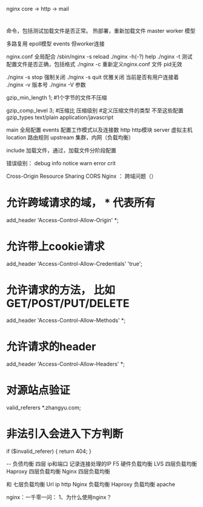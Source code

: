 
nginx core -> http 
           -> mail

# 
命令，包括测试加载文件是否正常。
热部署，重新加载文件
master worker 模型

多路复用
epoll模型 
events 但worker连接

nginx.conf 全局配合 
 /sbin/nginx -s reload
./nginx -h(-?) help
./nginx -t 测试配置文件是否正确，包括格式
./nginx -c  重新定义nginx.conf 文件 pid无效

./nginx -s stop 强制关闭
./nginx -s quit 优雅关闭 当前是否有用户连接着
./nginx -v 版本号
./nginx -V 参数 
 
gzip_min_length 1; #1个字节的文件不压缩

gzip_comp_level 3; #压缩比 压缩级别
#定义压缩文件的类型 不至这些配置
gzip_types text/plain application/javascript
 
main 全局配置
events 配置工作模式以及连接数
http http模块
    server 虚拟主机
    location 路由规则
    upstream 集群，内网（负载均衡）

include 加载文件，通过，加载文件分阶段配置 
  
错误级别：
    debug info notice warn error crit
    
Cross-Origin Resource Sharing
CORS
Nginx ： 跨域问题（）
# 允许跨域请求的域， * 代表所有
add_header 'Access-Control-Allow-Origin' *;
# 允许带上cookie请求
add_header 'Access-Control-Allow-Credentials' 'true';
# 允许请求的方法， 比如 GET/POST/PUT/DELETE
add_header 'Access-Control-Allow-Methods' *;
# 允许请求的header
add_header 'Access-Control-Allow-Headers' *;
    
# 对源站点验证
valid_referers *.zhangyu.com;
# 非法引入会进入下方判断

if ($invalid_referer) {
 return 404;
}
    
    
-- 负债均衡
四层 ip和端口 记录连接处理的IP
F5 硬件负载均衡
LVS 四层负载均衡
Haproxy 四层负载均衡
Nginx 四层负载均衡

和
七层负载均衡
Url ip http
Nginx 负载均衡
Haproxy 负载均衡
apache 
    
nginx：一千零一问：
 1、为什么使用nginx？